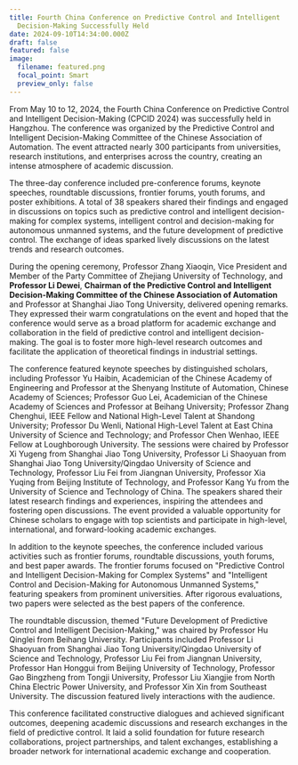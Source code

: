 ```yaml
---
title: Fourth China Conference on Predictive Control and Intelligent
  Decision-Making Successfully Held
date: 2024-09-10T14:34:00.000Z
draft: false
featured: false
image:
  filename: featured.png
  focal_point: Smart
  preview_only: false
---
```

From May 10 to 12, 2024, the Fourth China Conference on Predictive Control and Intelligent Decision-Making (CPCID 2024) was successfully held in Hangzhou. The conference was organized by the Predictive Control and Intelligent Decision-Making Committee of the Chinese Association of Automation. The event attracted nearly 300 participants from universities, research institutions, and enterprises across the country, creating an intense atmosphere of academic discussion.

The three-day conference included pre-conference forums, keynote speeches, roundtable discussions, frontier forums, youth forums, and poster exhibitions. A total of 38 speakers shared their findings and engaged in discussions on topics such as predictive control and intelligent decision-making for complex systems, intelligent control and decision-making for autonomous unmanned systems, and the future development of predictive control. The exchange of ideas sparked lively discussions on the latest trends and research outcomes.

During the opening ceremony, Professor Zhang Xiaoqin, Vice President and Member of the Party Committee of Zhejiang University of Technology, and **Professor Li Dewei**, **Chairman of the Predictive Control and Intelligent Decision-Making Committee of the Chinese Association of Automation** and Professor at Shanghai Jiao Tong University, delivered opening remarks. They expressed their warm congratulations on the event and hoped that the conference would serve as a broad platform for academic exchange and collaboration in the field of predictive control and intelligent decision-making. The goal is to foster more high-level research outcomes and facilitate the application of theoretical findings in industrial settings.

The conference featured keynote speeches by distinguished scholars, including Professor Yu Haibin, Academician of the Chinese Academy of Engineering and Professor at the Shenyang Institute of Automation, Chinese Academy of Sciences; Professor Guo Lei, Academician of the Chinese Academy of Sciences and Professor at Beihang University; Professor Zhang Chenghui, IEEE Fellow and National High-Level Talent at Shandong University; Professor Du Wenli, National High-Level Talent at East China University of Science and Technology; and Professor Chen Wenhao, IEEE Fellow at Loughborough University. The sessions were chaired by Professor Xi Yugeng from Shanghai Jiao Tong University, Professor Li Shaoyuan from Shanghai Jiao Tong University/Qingdao University of Science and Technology, Professor Liu Fei from Jiangnan University, Professor Xia Yuqing from Beijing Institute of Technology, and Professor Kang Yu from the University of Science and Technology of China. The speakers shared their latest research findings and experiences, inspiring the attendees and fostering open discussions. The event provided a valuable opportunity for Chinese scholars to engage with top scientists and participate in high-level, international, and forward-looking academic exchanges.

In addition to the keynote speeches, the conference included various activities such as frontier forums, roundtable discussions, youth forums, and best paper awards. The frontier forums focused on "Predictive Control and Intelligent Decision-Making for Complex Systems" and "Intelligent Control and Decision-Making for Autonomous Unmanned Systems," featuring speakers from prominent universities. After rigorous evaluations, two papers were selected as the best papers of the conference.

The roundtable discussion, themed "Future Development of Predictive Control and Intelligent Decision-Making," was chaired by Professor Hu Qinglei from Beihang University. Participants included Professor Li Shaoyuan from Shanghai Jiao Tong University/Qingdao University of Science and Technology, Professor Liu Fei from Jiangnan University, Professor Han Honggui from Beijing University of Technology, Professor Gao Bingzheng from Tongji University, Professor Liu Xiangjie from North China Electric Power University, and Professor Xin Xin from Southeast University. The discussion featured lively interactions with the audience.

This conference facilitated constructive dialogues and achieved significant outcomes, deepening academic discussions and research exchanges in the field of predictive control. It laid a solid foundation for future research collaborations, project partnerships, and talent exchanges, establishing a broader network for international academic exchange and cooperation.
